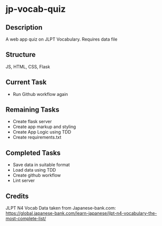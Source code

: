 # jp-vocab-quiz

## Description
A web app quiz on JLPT Vocabulary. Requires data file

## Structure
JS, HTML, CSS, Flask

## Current Task
* Run Github workflow again

## Remaining Tasks
* Create flask server
* Create app markup and styling
* Create App Logic using TDD
* Create requirements.txt

## Completed Tasks
* Save data in suitable format
* Load data using TDD
* Create github workflow
* Lint server

## Credits
JLPT N4 Vocab Data taken from Japanese-bank.com:
https://global.japanese-bank.com/learn-japanese/jlpt-n4-vocabulary-the-most-complete-list/